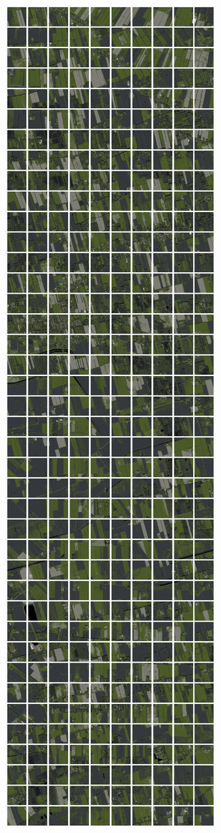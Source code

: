 <html>
<div>
<img src="https://github.com/HakkaTjakka/NL_TILE_MAP/blob/main/18/638/-1062/r.6380.-10620.png" height="44" width="44">
<img src="https://github.com/HakkaTjakka/NL_TILE_MAP/blob/main/18/638/-1062/r.6381.-10620.png" height="44" width="44">
<img src="https://github.com/HakkaTjakka/NL_TILE_MAP/blob/main/18/638/-1062/r.6382.-10620.png" height="44" width="44">
<img src="https://github.com/HakkaTjakka/NL_TILE_MAP/blob/main/18/638/-1062/r.6383.-10620.png" height="44" width="44">
<img src="https://github.com/HakkaTjakka/NL_TILE_MAP/blob/main/18/638/-1062/r.6384.-10620.png" height="44" width="44">
<img src="https://github.com/HakkaTjakka/NL_TILE_MAP/blob/main/18/638/-1062/r.6385.-10620.png" height="44" width="44">
<img src="https://github.com/HakkaTjakka/NL_TILE_MAP/blob/main/18/638/-1062/r.6386.-10620.png" height="44" width="44">
<img src="https://github.com/HakkaTjakka/NL_TILE_MAP/blob/main/18/638/-1062/r.6387.-10620.png" height="44" width="44">
<img src="https://github.com/HakkaTjakka/NL_TILE_MAP/blob/main/18/638/-1062/r.6388.-10620.png" height="44" width="44">
<img src="https://github.com/HakkaTjakka/NL_TILE_MAP/blob/main/18/638/-1062/r.6389.-10620.png" height="44" width="44">
<img src="https://github.com/HakkaTjakka/NL_TILE_MAP/blob/main/18/639/-1062/r.6390.-10620.png" height="44" width="44">
<img src="https://github.com/HakkaTjakka/NL_TILE_MAP/blob/main/18/639/-1062/r.6391.-10620.png" height="44" width="44">
<img src="https://github.com/HakkaTjakka/NL_TILE_MAP/blob/main/18/639/-1062/r.6392.-10620.png" height="44" width="44">
<img src="https://github.com/HakkaTjakka/NL_TILE_MAP/blob/main/18/639/-1062/r.6393.-10620.png" height="44" width="44">
<img src="https://github.com/HakkaTjakka/NL_TILE_MAP/blob/main/18/639/-1062/r.6394.-10620.png" height="44" width="44">
<img src="https://github.com/HakkaTjakka/NL_TILE_MAP/blob/main/18/639/-1062/r.6395.-10620.png" height="44" width="44">
<img src="https://github.com/HakkaTjakka/NL_TILE_MAP/blob/main/18/639/-1062/r.6396.-10620.png" height="44" width="44">
<img src="https://github.com/HakkaTjakka/NL_TILE_MAP/blob/main/18/639/-1062/r.6397.-10620.png" height="44" width="44">
<img src="https://github.com/HakkaTjakka/NL_TILE_MAP/blob/main/18/639/-1062/r.6398.-10620.png" height="44" width="44">
<img src="https://github.com/HakkaTjakka/NL_TILE_MAP/blob/main/18/639/-1062/r.6399.-10620.png" height="44" width="44">
<br>
<img src="https://github.com/HakkaTjakka/NL_TILE_MAP/blob/main/18/638/-1062/r.6380.-10619.png" height="44" width="44">
<img src="https://github.com/HakkaTjakka/NL_TILE_MAP/blob/main/18/638/-1062/r.6381.-10619.png" height="44" width="44">
<img src="https://github.com/HakkaTjakka/NL_TILE_MAP/blob/main/18/638/-1062/r.6382.-10619.png" height="44" width="44">
<img src="https://github.com/HakkaTjakka/NL_TILE_MAP/blob/main/18/638/-1062/r.6383.-10619.png" height="44" width="44">
<img src="https://github.com/HakkaTjakka/NL_TILE_MAP/blob/main/18/638/-1062/r.6384.-10619.png" height="44" width="44">
<img src="https://github.com/HakkaTjakka/NL_TILE_MAP/blob/main/18/638/-1062/r.6385.-10619.png" height="44" width="44">
<img src="https://github.com/HakkaTjakka/NL_TILE_MAP/blob/main/18/638/-1062/r.6386.-10619.png" height="44" width="44">
<img src="https://github.com/HakkaTjakka/NL_TILE_MAP/blob/main/18/638/-1062/r.6387.-10619.png" height="44" width="44">
<img src="https://github.com/HakkaTjakka/NL_TILE_MAP/blob/main/18/638/-1062/r.6388.-10619.png" height="44" width="44">
<img src="https://github.com/HakkaTjakka/NL_TILE_MAP/blob/main/18/638/-1062/r.6389.-10619.png" height="44" width="44">
<img src="https://github.com/HakkaTjakka/NL_TILE_MAP/blob/main/18/639/-1062/r.6390.-10619.png" height="44" width="44">
<img src="https://github.com/HakkaTjakka/NL_TILE_MAP/blob/main/18/639/-1062/r.6391.-10619.png" height="44" width="44">
<img src="https://github.com/HakkaTjakka/NL_TILE_MAP/blob/main/18/639/-1062/r.6392.-10619.png" height="44" width="44">
<img src="https://github.com/HakkaTjakka/NL_TILE_MAP/blob/main/18/639/-1062/r.6393.-10619.png" height="44" width="44">
<img src="https://github.com/HakkaTjakka/NL_TILE_MAP/blob/main/18/639/-1062/r.6394.-10619.png" height="44" width="44">
<img src="https://github.com/HakkaTjakka/NL_TILE_MAP/blob/main/18/639/-1062/r.6395.-10619.png" height="44" width="44">
<img src="https://github.com/HakkaTjakka/NL_TILE_MAP/blob/main/18/639/-1062/r.6396.-10619.png" height="44" width="44">
<img src="https://github.com/HakkaTjakka/NL_TILE_MAP/blob/main/18/639/-1062/r.6397.-10619.png" height="44" width="44">
<img src="https://github.com/HakkaTjakka/NL_TILE_MAP/blob/main/18/639/-1062/r.6398.-10619.png" height="44" width="44">
<img src="https://github.com/HakkaTjakka/NL_TILE_MAP/blob/main/18/639/-1062/r.6399.-10619.png" height="44" width="44">
<br>
<img src="https://github.com/HakkaTjakka/NL_TILE_MAP/blob/main/18/638/-1062/r.6380.-10618.png" height="44" width="44">
<img src="https://github.com/HakkaTjakka/NL_TILE_MAP/blob/main/18/638/-1062/r.6381.-10618.png" height="44" width="44">
<img src="https://github.com/HakkaTjakka/NL_TILE_MAP/blob/main/18/638/-1062/r.6382.-10618.png" height="44" width="44">
<img src="https://github.com/HakkaTjakka/NL_TILE_MAP/blob/main/18/638/-1062/r.6383.-10618.png" height="44" width="44">
<img src="https://github.com/HakkaTjakka/NL_TILE_MAP/blob/main/18/638/-1062/r.6384.-10618.png" height="44" width="44">
<img src="https://github.com/HakkaTjakka/NL_TILE_MAP/blob/main/18/638/-1062/r.6385.-10618.png" height="44" width="44">
<img src="https://github.com/HakkaTjakka/NL_TILE_MAP/blob/main/18/638/-1062/r.6386.-10618.png" height="44" width="44">
<img src="https://github.com/HakkaTjakka/NL_TILE_MAP/blob/main/18/638/-1062/r.6387.-10618.png" height="44" width="44">
<img src="https://github.com/HakkaTjakka/NL_TILE_MAP/blob/main/18/638/-1062/r.6388.-10618.png" height="44" width="44">
<img src="https://github.com/HakkaTjakka/NL_TILE_MAP/blob/main/18/638/-1062/r.6389.-10618.png" height="44" width="44">
<img src="https://github.com/HakkaTjakka/NL_TILE_MAP/blob/main/18/639/-1062/r.6390.-10618.png" height="44" width="44">
<img src="https://github.com/HakkaTjakka/NL_TILE_MAP/blob/main/18/639/-1062/r.6391.-10618.png" height="44" width="44">
<img src="https://github.com/HakkaTjakka/NL_TILE_MAP/blob/main/18/639/-1062/r.6392.-10618.png" height="44" width="44">
<img src="https://github.com/HakkaTjakka/NL_TILE_MAP/blob/main/18/639/-1062/r.6393.-10618.png" height="44" width="44">
<img src="https://github.com/HakkaTjakka/NL_TILE_MAP/blob/main/18/639/-1062/r.6394.-10618.png" height="44" width="44">
<img src="https://github.com/HakkaTjakka/NL_TILE_MAP/blob/main/18/639/-1062/r.6395.-10618.png" height="44" width="44">
<img src="https://github.com/HakkaTjakka/NL_TILE_MAP/blob/main/18/639/-1062/r.6396.-10618.png" height="44" width="44">
<img src="https://github.com/HakkaTjakka/NL_TILE_MAP/blob/main/18/639/-1062/r.6397.-10618.png" height="44" width="44">
<img src="https://github.com/HakkaTjakka/NL_TILE_MAP/blob/main/18/639/-1062/r.6398.-10618.png" height="44" width="44">
<img src="https://github.com/HakkaTjakka/NL_TILE_MAP/blob/main/18/639/-1062/r.6399.-10618.png" height="44" width="44">
<br>
<img src="https://github.com/HakkaTjakka/NL_TILE_MAP/blob/main/18/638/-1062/r.6380.-10617.png" height="44" width="44">
<img src="https://github.com/HakkaTjakka/NL_TILE_MAP/blob/main/18/638/-1062/r.6381.-10617.png" height="44" width="44">
<img src="https://github.com/HakkaTjakka/NL_TILE_MAP/blob/main/18/638/-1062/r.6382.-10617.png" height="44" width="44">
<img src="https://github.com/HakkaTjakka/NL_TILE_MAP/blob/main/18/638/-1062/r.6383.-10617.png" height="44" width="44">
<img src="https://github.com/HakkaTjakka/NL_TILE_MAP/blob/main/18/638/-1062/r.6384.-10617.png" height="44" width="44">
<img src="https://github.com/HakkaTjakka/NL_TILE_MAP/blob/main/18/638/-1062/r.6385.-10617.png" height="44" width="44">
<img src="https://github.com/HakkaTjakka/NL_TILE_MAP/blob/main/18/638/-1062/r.6386.-10617.png" height="44" width="44">
<img src="https://github.com/HakkaTjakka/NL_TILE_MAP/blob/main/18/638/-1062/r.6387.-10617.png" height="44" width="44">
<img src="https://github.com/HakkaTjakka/NL_TILE_MAP/blob/main/18/638/-1062/r.6388.-10617.png" height="44" width="44">
<img src="https://github.com/HakkaTjakka/NL_TILE_MAP/blob/main/18/638/-1062/r.6389.-10617.png" height="44" width="44">
<img src="https://github.com/HakkaTjakka/NL_TILE_MAP/blob/main/18/639/-1062/r.6390.-10617.png" height="44" width="44">
<img src="https://github.com/HakkaTjakka/NL_TILE_MAP/blob/main/18/639/-1062/r.6391.-10617.png" height="44" width="44">
<img src="https://github.com/HakkaTjakka/NL_TILE_MAP/blob/main/18/639/-1062/r.6392.-10617.png" height="44" width="44">
<img src="https://github.com/HakkaTjakka/NL_TILE_MAP/blob/main/18/639/-1062/r.6393.-10617.png" height="44" width="44">
<img src="https://github.com/HakkaTjakka/NL_TILE_MAP/blob/main/18/639/-1062/r.6394.-10617.png" height="44" width="44">
<img src="https://github.com/HakkaTjakka/NL_TILE_MAP/blob/main/18/639/-1062/r.6395.-10617.png" height="44" width="44">
<img src="https://github.com/HakkaTjakka/NL_TILE_MAP/blob/main/18/639/-1062/r.6396.-10617.png" height="44" width="44">
<img src="https://github.com/HakkaTjakka/NL_TILE_MAP/blob/main/18/639/-1062/r.6397.-10617.png" height="44" width="44">
<img src="https://github.com/HakkaTjakka/NL_TILE_MAP/blob/main/18/639/-1062/r.6398.-10617.png" height="44" width="44">
<img src="https://github.com/HakkaTjakka/NL_TILE_MAP/blob/main/18/639/-1062/r.6399.-10617.png" height="44" width="44">
<br>
<img src="https://github.com/HakkaTjakka/NL_TILE_MAP/blob/main/18/638/-1062/r.6380.-10616.png" height="44" width="44">
<img src="https://github.com/HakkaTjakka/NL_TILE_MAP/blob/main/18/638/-1062/r.6381.-10616.png" height="44" width="44">
<img src="https://github.com/HakkaTjakka/NL_TILE_MAP/blob/main/18/638/-1062/r.6382.-10616.png" height="44" width="44">
<img src="https://github.com/HakkaTjakka/NL_TILE_MAP/blob/main/18/638/-1062/r.6383.-10616.png" height="44" width="44">
<img src="https://github.com/HakkaTjakka/NL_TILE_MAP/blob/main/18/638/-1062/r.6384.-10616.png" height="44" width="44">
<img src="https://github.com/HakkaTjakka/NL_TILE_MAP/blob/main/18/638/-1062/r.6385.-10616.png" height="44" width="44">
<img src="https://github.com/HakkaTjakka/NL_TILE_MAP/blob/main/18/638/-1062/r.6386.-10616.png" height="44" width="44">
<img src="https://github.com/HakkaTjakka/NL_TILE_MAP/blob/main/18/638/-1062/r.6387.-10616.png" height="44" width="44">
<img src="https://github.com/HakkaTjakka/NL_TILE_MAP/blob/main/18/638/-1062/r.6388.-10616.png" height="44" width="44">
<img src="https://github.com/HakkaTjakka/NL_TILE_MAP/blob/main/18/638/-1062/r.6389.-10616.png" height="44" width="44">
<img src="https://github.com/HakkaTjakka/NL_TILE_MAP/blob/main/18/639/-1062/r.6390.-10616.png" height="44" width="44">
<img src="https://github.com/HakkaTjakka/NL_TILE_MAP/blob/main/18/639/-1062/r.6391.-10616.png" height="44" width="44">
<img src="https://github.com/HakkaTjakka/NL_TILE_MAP/blob/main/18/639/-1062/r.6392.-10616.png" height="44" width="44">
<img src="https://github.com/HakkaTjakka/NL_TILE_MAP/blob/main/18/639/-1062/r.6393.-10616.png" height="44" width="44">
<img src="https://github.com/HakkaTjakka/NL_TILE_MAP/blob/main/18/639/-1062/r.6394.-10616.png" height="44" width="44">
<img src="https://github.com/HakkaTjakka/NL_TILE_MAP/blob/main/18/639/-1062/r.6395.-10616.png" height="44" width="44">
<img src="https://github.com/HakkaTjakka/NL_TILE_MAP/blob/main/18/639/-1062/r.6396.-10616.png" height="44" width="44">
<img src="https://github.com/HakkaTjakka/NL_TILE_MAP/blob/main/18/639/-1062/r.6397.-10616.png" height="44" width="44">
<img src="https://github.com/HakkaTjakka/NL_TILE_MAP/blob/main/18/639/-1062/r.6398.-10616.png" height="44" width="44">
<img src="https://github.com/HakkaTjakka/NL_TILE_MAP/blob/main/18/639/-1062/r.6399.-10616.png" height="44" width="44">
<br>
<img src="https://github.com/HakkaTjakka/NL_TILE_MAP/blob/main/18/638/-1062/r.6380.-10615.png" height="44" width="44">
<img src="https://github.com/HakkaTjakka/NL_TILE_MAP/blob/main/18/638/-1062/r.6381.-10615.png" height="44" width="44">
<img src="https://github.com/HakkaTjakka/NL_TILE_MAP/blob/main/18/638/-1062/r.6382.-10615.png" height="44" width="44">
<img src="https://github.com/HakkaTjakka/NL_TILE_MAP/blob/main/18/638/-1062/r.6383.-10615.png" height="44" width="44">
<img src="https://github.com/HakkaTjakka/NL_TILE_MAP/blob/main/18/638/-1062/r.6384.-10615.png" height="44" width="44">
<img src="https://github.com/HakkaTjakka/NL_TILE_MAP/blob/main/18/638/-1062/r.6385.-10615.png" height="44" width="44">
<img src="https://github.com/HakkaTjakka/NL_TILE_MAP/blob/main/18/638/-1062/r.6386.-10615.png" height="44" width="44">
<img src="https://github.com/HakkaTjakka/NL_TILE_MAP/blob/main/18/638/-1062/r.6387.-10615.png" height="44" width="44">
<img src="https://github.com/HakkaTjakka/NL_TILE_MAP/blob/main/18/638/-1062/r.6388.-10615.png" height="44" width="44">
<img src="https://github.com/HakkaTjakka/NL_TILE_MAP/blob/main/18/638/-1062/r.6389.-10615.png" height="44" width="44">
<img src="https://github.com/HakkaTjakka/NL_TILE_MAP/blob/main/18/639/-1062/r.6390.-10615.png" height="44" width="44">
<img src="https://github.com/HakkaTjakka/NL_TILE_MAP/blob/main/18/639/-1062/r.6391.-10615.png" height="44" width="44">
<img src="https://github.com/HakkaTjakka/NL_TILE_MAP/blob/main/18/639/-1062/r.6392.-10615.png" height="44" width="44">
<img src="https://github.com/HakkaTjakka/NL_TILE_MAP/blob/main/18/639/-1062/r.6393.-10615.png" height="44" width="44">
<img src="https://github.com/HakkaTjakka/NL_TILE_MAP/blob/main/18/639/-1062/r.6394.-10615.png" height="44" width="44">
<img src="https://github.com/HakkaTjakka/NL_TILE_MAP/blob/main/18/639/-1062/r.6395.-10615.png" height="44" width="44">
<img src="https://github.com/HakkaTjakka/NL_TILE_MAP/blob/main/18/639/-1062/r.6396.-10615.png" height="44" width="44">
<img src="https://github.com/HakkaTjakka/NL_TILE_MAP/blob/main/18/639/-1062/r.6397.-10615.png" height="44" width="44">
<img src="https://github.com/HakkaTjakka/NL_TILE_MAP/blob/main/18/639/-1062/r.6398.-10615.png" height="44" width="44">
<img src="https://github.com/HakkaTjakka/NL_TILE_MAP/blob/main/18/639/-1062/r.6399.-10615.png" height="44" width="44">
<br>
<img src="https://github.com/HakkaTjakka/NL_TILE_MAP/blob/main/18/638/-1062/r.6380.-10614.png" height="44" width="44">
<img src="https://github.com/HakkaTjakka/NL_TILE_MAP/blob/main/18/638/-1062/r.6381.-10614.png" height="44" width="44">
<img src="https://github.com/HakkaTjakka/NL_TILE_MAP/blob/main/18/638/-1062/r.6382.-10614.png" height="44" width="44">
<img src="https://github.com/HakkaTjakka/NL_TILE_MAP/blob/main/18/638/-1062/r.6383.-10614.png" height="44" width="44">
<img src="https://github.com/HakkaTjakka/NL_TILE_MAP/blob/main/18/638/-1062/r.6384.-10614.png" height="44" width="44">
<img src="https://github.com/HakkaTjakka/NL_TILE_MAP/blob/main/18/638/-1062/r.6385.-10614.png" height="44" width="44">
<img src="https://github.com/HakkaTjakka/NL_TILE_MAP/blob/main/18/638/-1062/r.6386.-10614.png" height="44" width="44">
<img src="https://github.com/HakkaTjakka/NL_TILE_MAP/blob/main/18/638/-1062/r.6387.-10614.png" height="44" width="44">
<img src="https://github.com/HakkaTjakka/NL_TILE_MAP/blob/main/18/638/-1062/r.6388.-10614.png" height="44" width="44">
<img src="https://github.com/HakkaTjakka/NL_TILE_MAP/blob/main/18/638/-1062/r.6389.-10614.png" height="44" width="44">
<img src="https://github.com/HakkaTjakka/NL_TILE_MAP/blob/main/18/639/-1062/r.6390.-10614.png" height="44" width="44">
<img src="https://github.com/HakkaTjakka/NL_TILE_MAP/blob/main/18/639/-1062/r.6391.-10614.png" height="44" width="44">
<img src="https://github.com/HakkaTjakka/NL_TILE_MAP/blob/main/18/639/-1062/r.6392.-10614.png" height="44" width="44">
<img src="https://github.com/HakkaTjakka/NL_TILE_MAP/blob/main/18/639/-1062/r.6393.-10614.png" height="44" width="44">
<img src="https://github.com/HakkaTjakka/NL_TILE_MAP/blob/main/18/639/-1062/r.6394.-10614.png" height="44" width="44">
<img src="https://github.com/HakkaTjakka/NL_TILE_MAP/blob/main/18/639/-1062/r.6395.-10614.png" height="44" width="44">
<img src="https://github.com/HakkaTjakka/NL_TILE_MAP/blob/main/18/639/-1062/r.6396.-10614.png" height="44" width="44">
<img src="https://github.com/HakkaTjakka/NL_TILE_MAP/blob/main/18/639/-1062/r.6397.-10614.png" height="44" width="44">
<img src="https://github.com/HakkaTjakka/NL_TILE_MAP/blob/main/18/639/-1062/r.6398.-10614.png" height="44" width="44">
<img src="https://github.com/HakkaTjakka/NL_TILE_MAP/blob/main/18/639/-1062/r.6399.-10614.png" height="44" width="44">
<br>
<img src="https://github.com/HakkaTjakka/NL_TILE_MAP/blob/main/18/638/-1062/r.6380.-10613.png" height="44" width="44">
<img src="https://github.com/HakkaTjakka/NL_TILE_MAP/blob/main/18/638/-1062/r.6381.-10613.png" height="44" width="44">
<img src="https://github.com/HakkaTjakka/NL_TILE_MAP/blob/main/18/638/-1062/r.6382.-10613.png" height="44" width="44">
<img src="https://github.com/HakkaTjakka/NL_TILE_MAP/blob/main/18/638/-1062/r.6383.-10613.png" height="44" width="44">
<img src="https://github.com/HakkaTjakka/NL_TILE_MAP/blob/main/18/638/-1062/r.6384.-10613.png" height="44" width="44">
<img src="https://github.com/HakkaTjakka/NL_TILE_MAP/blob/main/18/638/-1062/r.6385.-10613.png" height="44" width="44">
<img src="https://github.com/HakkaTjakka/NL_TILE_MAP/blob/main/18/638/-1062/r.6386.-10613.png" height="44" width="44">
<img src="https://github.com/HakkaTjakka/NL_TILE_MAP/blob/main/18/638/-1062/r.6387.-10613.png" height="44" width="44">
<img src="https://github.com/HakkaTjakka/NL_TILE_MAP/blob/main/18/638/-1062/r.6388.-10613.png" height="44" width="44">
<img src="https://github.com/HakkaTjakka/NL_TILE_MAP/blob/main/18/638/-1062/r.6389.-10613.png" height="44" width="44">
<img src="https://github.com/HakkaTjakka/NL_TILE_MAP/blob/main/18/639/-1062/r.6390.-10613.png" height="44" width="44">
<img src="https://github.com/HakkaTjakka/NL_TILE_MAP/blob/main/18/639/-1062/r.6391.-10613.png" height="44" width="44">
<img src="https://github.com/HakkaTjakka/NL_TILE_MAP/blob/main/18/639/-1062/r.6392.-10613.png" height="44" width="44">
<img src="https://github.com/HakkaTjakka/NL_TILE_MAP/blob/main/18/639/-1062/r.6393.-10613.png" height="44" width="44">
<img src="https://github.com/HakkaTjakka/NL_TILE_MAP/blob/main/18/639/-1062/r.6394.-10613.png" height="44" width="44">
<img src="https://github.com/HakkaTjakka/NL_TILE_MAP/blob/main/18/639/-1062/r.6395.-10613.png" height="44" width="44">
<img src="https://github.com/HakkaTjakka/NL_TILE_MAP/blob/main/18/639/-1062/r.6396.-10613.png" height="44" width="44">
<img src="https://github.com/HakkaTjakka/NL_TILE_MAP/blob/main/18/639/-1062/r.6397.-10613.png" height="44" width="44">
<img src="https://github.com/HakkaTjakka/NL_TILE_MAP/blob/main/18/639/-1062/r.6398.-10613.png" height="44" width="44">
<img src="https://github.com/HakkaTjakka/NL_TILE_MAP/blob/main/18/639/-1062/r.6399.-10613.png" height="44" width="44">
<br>
<img src="https://github.com/HakkaTjakka/NL_TILE_MAP/blob/main/18/638/-1062/r.6380.-10612.png" height="44" width="44">
<img src="https://github.com/HakkaTjakka/NL_TILE_MAP/blob/main/18/638/-1062/r.6381.-10612.png" height="44" width="44">
<img src="https://github.com/HakkaTjakka/NL_TILE_MAP/blob/main/18/638/-1062/r.6382.-10612.png" height="44" width="44">
<img src="https://github.com/HakkaTjakka/NL_TILE_MAP/blob/main/18/638/-1062/r.6383.-10612.png" height="44" width="44">
<img src="https://github.com/HakkaTjakka/NL_TILE_MAP/blob/main/18/638/-1062/r.6384.-10612.png" height="44" width="44">
<img src="https://github.com/HakkaTjakka/NL_TILE_MAP/blob/main/18/638/-1062/r.6385.-10612.png" height="44" width="44">
<img src="https://github.com/HakkaTjakka/NL_TILE_MAP/blob/main/18/638/-1062/r.6386.-10612.png" height="44" width="44">
<img src="https://github.com/HakkaTjakka/NL_TILE_MAP/blob/main/18/638/-1062/r.6387.-10612.png" height="44" width="44">
<img src="https://github.com/HakkaTjakka/NL_TILE_MAP/blob/main/18/638/-1062/r.6388.-10612.png" height="44" width="44">
<img src="https://github.com/HakkaTjakka/NL_TILE_MAP/blob/main/18/638/-1062/r.6389.-10612.png" height="44" width="44">
<img src="https://github.com/HakkaTjakka/NL_TILE_MAP/blob/main/18/639/-1062/r.6390.-10612.png" height="44" width="44">
<img src="https://github.com/HakkaTjakka/NL_TILE_MAP/blob/main/18/639/-1062/r.6391.-10612.png" height="44" width="44">
<img src="https://github.com/HakkaTjakka/NL_TILE_MAP/blob/main/18/639/-1062/r.6392.-10612.png" height="44" width="44">
<img src="https://github.com/HakkaTjakka/NL_TILE_MAP/blob/main/18/639/-1062/r.6393.-10612.png" height="44" width="44">
<img src="https://github.com/HakkaTjakka/NL_TILE_MAP/blob/main/18/639/-1062/r.6394.-10612.png" height="44" width="44">
<img src="https://github.com/HakkaTjakka/NL_TILE_MAP/blob/main/18/639/-1062/r.6395.-10612.png" height="44" width="44">
<img src="https://github.com/HakkaTjakka/NL_TILE_MAP/blob/main/18/639/-1062/r.6396.-10612.png" height="44" width="44">
<img src="https://github.com/HakkaTjakka/NL_TILE_MAP/blob/main/18/639/-1062/r.6397.-10612.png" height="44" width="44">
<img src="https://github.com/HakkaTjakka/NL_TILE_MAP/blob/main/18/639/-1062/r.6398.-10612.png" height="44" width="44">
<img src="https://github.com/HakkaTjakka/NL_TILE_MAP/blob/main/18/639/-1062/r.6399.-10612.png" height="44" width="44">
<br>
<img src="https://github.com/HakkaTjakka/NL_TILE_MAP/blob/main/18/638/-1062/r.6380.-10611.png" height="44" width="44">
<img src="https://github.com/HakkaTjakka/NL_TILE_MAP/blob/main/18/638/-1062/r.6381.-10611.png" height="44" width="44">
<img src="https://github.com/HakkaTjakka/NL_TILE_MAP/blob/main/18/638/-1062/r.6382.-10611.png" height="44" width="44">
<img src="https://github.com/HakkaTjakka/NL_TILE_MAP/blob/main/18/638/-1062/r.6383.-10611.png" height="44" width="44">
<img src="https://github.com/HakkaTjakka/NL_TILE_MAP/blob/main/18/638/-1062/r.6384.-10611.png" height="44" width="44">
<img src="https://github.com/HakkaTjakka/NL_TILE_MAP/blob/main/18/638/-1062/r.6385.-10611.png" height="44" width="44">
<img src="https://github.com/HakkaTjakka/NL_TILE_MAP/blob/main/18/638/-1062/r.6386.-10611.png" height="44" width="44">
<img src="https://github.com/HakkaTjakka/NL_TILE_MAP/blob/main/18/638/-1062/r.6387.-10611.png" height="44" width="44">
<img src="https://github.com/HakkaTjakka/NL_TILE_MAP/blob/main/18/638/-1062/r.6388.-10611.png" height="44" width="44">
<img src="https://github.com/HakkaTjakka/NL_TILE_MAP/blob/main/18/638/-1062/r.6389.-10611.png" height="44" width="44">
<img src="https://github.com/HakkaTjakka/NL_TILE_MAP/blob/main/18/639/-1062/r.6390.-10611.png" height="44" width="44">
<img src="https://github.com/HakkaTjakka/NL_TILE_MAP/blob/main/18/639/-1062/r.6391.-10611.png" height="44" width="44">
<img src="https://github.com/HakkaTjakka/NL_TILE_MAP/blob/main/18/639/-1062/r.6392.-10611.png" height="44" width="44">
<img src="https://github.com/HakkaTjakka/NL_TILE_MAP/blob/main/18/639/-1062/r.6393.-10611.png" height="44" width="44">
<img src="https://github.com/HakkaTjakka/NL_TILE_MAP/blob/main/18/639/-1062/r.6394.-10611.png" height="44" width="44">
<img src="https://github.com/HakkaTjakka/NL_TILE_MAP/blob/main/18/639/-1062/r.6395.-10611.png" height="44" width="44">
<img src="https://github.com/HakkaTjakka/NL_TILE_MAP/blob/main/18/639/-1062/r.6396.-10611.png" height="44" width="44">
<img src="https://github.com/HakkaTjakka/NL_TILE_MAP/blob/main/18/639/-1062/r.6397.-10611.png" height="44" width="44">
<img src="https://github.com/HakkaTjakka/NL_TILE_MAP/blob/main/18/639/-1062/r.6398.-10611.png" height="44" width="44">
<img src="https://github.com/HakkaTjakka/NL_TILE_MAP/blob/main/18/639/-1062/r.6399.-10611.png" height="44" width="44">
<br>
<img src="https://github.com/HakkaTjakka/NL_TILE_MAP/blob/main/18/638/-1061/r.6380.-10610.png" height="44" width="44">
<img src="https://github.com/HakkaTjakka/NL_TILE_MAP/blob/main/18/638/-1061/r.6381.-10610.png" height="44" width="44">
<img src="https://github.com/HakkaTjakka/NL_TILE_MAP/blob/main/18/638/-1061/r.6382.-10610.png" height="44" width="44">
<img src="https://github.com/HakkaTjakka/NL_TILE_MAP/blob/main/18/638/-1061/r.6383.-10610.png" height="44" width="44">
<img src="https://github.com/HakkaTjakka/NL_TILE_MAP/blob/main/18/638/-1061/r.6384.-10610.png" height="44" width="44">
<img src="https://github.com/HakkaTjakka/NL_TILE_MAP/blob/main/18/638/-1061/r.6385.-10610.png" height="44" width="44">
<img src="https://github.com/HakkaTjakka/NL_TILE_MAP/blob/main/18/638/-1061/r.6386.-10610.png" height="44" width="44">
<img src="https://github.com/HakkaTjakka/NL_TILE_MAP/blob/main/18/638/-1061/r.6387.-10610.png" height="44" width="44">
<img src="https://github.com/HakkaTjakka/NL_TILE_MAP/blob/main/18/638/-1061/r.6388.-10610.png" height="44" width="44">
<img src="https://github.com/HakkaTjakka/NL_TILE_MAP/blob/main/18/638/-1061/r.6389.-10610.png" height="44" width="44">
<img src="https://github.com/HakkaTjakka/NL_TILE_MAP/blob/main/18/639/-1061/r.6390.-10610.png" height="44" width="44">
<img src="https://github.com/HakkaTjakka/NL_TILE_MAP/blob/main/18/639/-1061/r.6391.-10610.png" height="44" width="44">
<img src="https://github.com/HakkaTjakka/NL_TILE_MAP/blob/main/18/639/-1061/r.6392.-10610.png" height="44" width="44">
<img src="https://github.com/HakkaTjakka/NL_TILE_MAP/blob/main/18/639/-1061/r.6393.-10610.png" height="44" width="44">
<img src="https://github.com/HakkaTjakka/NL_TILE_MAP/blob/main/18/639/-1061/r.6394.-10610.png" height="44" width="44">
<img src="https://github.com/HakkaTjakka/NL_TILE_MAP/blob/main/18/639/-1061/r.6395.-10610.png" height="44" width="44">
<img src="https://github.com/HakkaTjakka/NL_TILE_MAP/blob/main/18/639/-1061/r.6396.-10610.png" height="44" width="44">
<img src="https://github.com/HakkaTjakka/NL_TILE_MAP/blob/main/18/639/-1061/r.6397.-10610.png" height="44" width="44">
<img src="https://github.com/HakkaTjakka/NL_TILE_MAP/blob/main/18/639/-1061/r.6398.-10610.png" height="44" width="44">
<img src="https://github.com/HakkaTjakka/NL_TILE_MAP/blob/main/18/639/-1061/r.6399.-10610.png" height="44" width="44">
<br>
<img src="https://github.com/HakkaTjakka/NL_TILE_MAP/blob/main/18/638/-1061/r.6380.-10609.png" height="44" width="44">
<img src="https://github.com/HakkaTjakka/NL_TILE_MAP/blob/main/18/638/-1061/r.6381.-10609.png" height="44" width="44">
<img src="https://github.com/HakkaTjakka/NL_TILE_MAP/blob/main/18/638/-1061/r.6382.-10609.png" height="44" width="44">
<img src="https://github.com/HakkaTjakka/NL_TILE_MAP/blob/main/18/638/-1061/r.6383.-10609.png" height="44" width="44">
<img src="https://github.com/HakkaTjakka/NL_TILE_MAP/blob/main/18/638/-1061/r.6384.-10609.png" height="44" width="44">
<img src="https://github.com/HakkaTjakka/NL_TILE_MAP/blob/main/18/638/-1061/r.6385.-10609.png" height="44" width="44">
<img src="https://github.com/HakkaTjakka/NL_TILE_MAP/blob/main/18/638/-1061/r.6386.-10609.png" height="44" width="44">
<img src="https://github.com/HakkaTjakka/NL_TILE_MAP/blob/main/18/638/-1061/r.6387.-10609.png" height="44" width="44">
<img src="https://github.com/HakkaTjakka/NL_TILE_MAP/blob/main/18/638/-1061/r.6388.-10609.png" height="44" width="44">
<img src="https://github.com/HakkaTjakka/NL_TILE_MAP/blob/main/18/638/-1061/r.6389.-10609.png" height="44" width="44">
<img src="https://github.com/HakkaTjakka/NL_TILE_MAP/blob/main/18/639/-1061/r.6390.-10609.png" height="44" width="44">
<img src="https://github.com/HakkaTjakka/NL_TILE_MAP/blob/main/18/639/-1061/r.6391.-10609.png" height="44" width="44">
<img src="https://github.com/HakkaTjakka/NL_TILE_MAP/blob/main/18/639/-1061/r.6392.-10609.png" height="44" width="44">
<img src="https://github.com/HakkaTjakka/NL_TILE_MAP/blob/main/18/639/-1061/r.6393.-10609.png" height="44" width="44">
<img src="https://github.com/HakkaTjakka/NL_TILE_MAP/blob/main/18/639/-1061/r.6394.-10609.png" height="44" width="44">
<img src="https://github.com/HakkaTjakka/NL_TILE_MAP/blob/main/18/639/-1061/r.6395.-10609.png" height="44" width="44">
<img src="https://github.com/HakkaTjakka/NL_TILE_MAP/blob/main/18/639/-1061/r.6396.-10609.png" height="44" width="44">
<img src="https://github.com/HakkaTjakka/NL_TILE_MAP/blob/main/18/639/-1061/r.6397.-10609.png" height="44" width="44">
<img src="https://github.com/HakkaTjakka/NL_TILE_MAP/blob/main/18/639/-1061/r.6398.-10609.png" height="44" width="44">
<img src="https://github.com/HakkaTjakka/NL_TILE_MAP/blob/main/18/639/-1061/r.6399.-10609.png" height="44" width="44">
<br>
<img src="https://github.com/HakkaTjakka/NL_TILE_MAP/blob/main/18/638/-1061/r.6380.-10608.png" height="44" width="44">
<img src="https://github.com/HakkaTjakka/NL_TILE_MAP/blob/main/18/638/-1061/r.6381.-10608.png" height="44" width="44">
<img src="https://github.com/HakkaTjakka/NL_TILE_MAP/blob/main/18/638/-1061/r.6382.-10608.png" height="44" width="44">
<img src="https://github.com/HakkaTjakka/NL_TILE_MAP/blob/main/18/638/-1061/r.6383.-10608.png" height="44" width="44">
<img src="https://github.com/HakkaTjakka/NL_TILE_MAP/blob/main/18/638/-1061/r.6384.-10608.png" height="44" width="44">
<img src="https://github.com/HakkaTjakka/NL_TILE_MAP/blob/main/18/638/-1061/r.6385.-10608.png" height="44" width="44">
<img src="https://github.com/HakkaTjakka/NL_TILE_MAP/blob/main/18/638/-1061/r.6386.-10608.png" height="44" width="44">
<img src="https://github.com/HakkaTjakka/NL_TILE_MAP/blob/main/18/638/-1061/r.6387.-10608.png" height="44" width="44">
<img src="https://github.com/HakkaTjakka/NL_TILE_MAP/blob/main/18/638/-1061/r.6388.-10608.png" height="44" width="44">
<img src="https://github.com/HakkaTjakka/NL_TILE_MAP/blob/main/18/638/-1061/r.6389.-10608.png" height="44" width="44">
<img src="https://github.com/HakkaTjakka/NL_TILE_MAP/blob/main/18/639/-1061/r.6390.-10608.png" height="44" width="44">
<img src="https://github.com/HakkaTjakka/NL_TILE_MAP/blob/main/18/639/-1061/r.6391.-10608.png" height="44" width="44">
<img src="https://github.com/HakkaTjakka/NL_TILE_MAP/blob/main/18/639/-1061/r.6392.-10608.png" height="44" width="44">
<img src="https://github.com/HakkaTjakka/NL_TILE_MAP/blob/main/18/639/-1061/r.6393.-10608.png" height="44" width="44">
<img src="https://github.com/HakkaTjakka/NL_TILE_MAP/blob/main/18/639/-1061/r.6394.-10608.png" height="44" width="44">
<img src="https://github.com/HakkaTjakka/NL_TILE_MAP/blob/main/18/639/-1061/r.6395.-10608.png" height="44" width="44">
<img src="https://github.com/HakkaTjakka/NL_TILE_MAP/blob/main/18/639/-1061/r.6396.-10608.png" height="44" width="44">
<img src="https://github.com/HakkaTjakka/NL_TILE_MAP/blob/main/18/639/-1061/r.6397.-10608.png" height="44" width="44">
<img src="https://github.com/HakkaTjakka/NL_TILE_MAP/blob/main/18/639/-1061/r.6398.-10608.png" height="44" width="44">
<img src="https://github.com/HakkaTjakka/NL_TILE_MAP/blob/main/18/639/-1061/r.6399.-10608.png" height="44" width="44">
<br>
<img src="https://github.com/HakkaTjakka/NL_TILE_MAP/blob/main/18/638/-1061/r.6380.-10607.png" height="44" width="44">
<img src="https://github.com/HakkaTjakka/NL_TILE_MAP/blob/main/18/638/-1061/r.6381.-10607.png" height="44" width="44">
<img src="https://github.com/HakkaTjakka/NL_TILE_MAP/blob/main/18/638/-1061/r.6382.-10607.png" height="44" width="44">
<img src="https://github.com/HakkaTjakka/NL_TILE_MAP/blob/main/18/638/-1061/r.6383.-10607.png" height="44" width="44">
<img src="https://github.com/HakkaTjakka/NL_TILE_MAP/blob/main/18/638/-1061/r.6384.-10607.png" height="44" width="44">
<img src="https://github.com/HakkaTjakka/NL_TILE_MAP/blob/main/18/638/-1061/r.6385.-10607.png" height="44" width="44">
<img src="https://github.com/HakkaTjakka/NL_TILE_MAP/blob/main/18/638/-1061/r.6386.-10607.png" height="44" width="44">
<img src="https://github.com/HakkaTjakka/NL_TILE_MAP/blob/main/18/638/-1061/r.6387.-10607.png" height="44" width="44">
<img src="https://github.com/HakkaTjakka/NL_TILE_MAP/blob/main/18/638/-1061/r.6388.-10607.png" height="44" width="44">
<img src="https://github.com/HakkaTjakka/NL_TILE_MAP/blob/main/18/638/-1061/r.6389.-10607.png" height="44" width="44">
<img src="https://github.com/HakkaTjakka/NL_TILE_MAP/blob/main/18/639/-1061/r.6390.-10607.png" height="44" width="44">
<img src="https://github.com/HakkaTjakka/NL_TILE_MAP/blob/main/18/639/-1061/r.6391.-10607.png" height="44" width="44">
<img src="https://github.com/HakkaTjakka/NL_TILE_MAP/blob/main/18/639/-1061/r.6392.-10607.png" height="44" width="44">
<img src="https://github.com/HakkaTjakka/NL_TILE_MAP/blob/main/18/639/-1061/r.6393.-10607.png" height="44" width="44">
<img src="https://github.com/HakkaTjakka/NL_TILE_MAP/blob/main/18/639/-1061/r.6394.-10607.png" height="44" width="44">
<img src="https://github.com/HakkaTjakka/NL_TILE_MAP/blob/main/18/639/-1061/r.6395.-10607.png" height="44" width="44">
<img src="https://github.com/HakkaTjakka/NL_TILE_MAP/blob/main/18/639/-1061/r.6396.-10607.png" height="44" width="44">
<img src="https://github.com/HakkaTjakka/NL_TILE_MAP/blob/main/18/639/-1061/r.6397.-10607.png" height="44" width="44">
<img src="https://github.com/HakkaTjakka/NL_TILE_MAP/blob/main/18/639/-1061/r.6398.-10607.png" height="44" width="44">
<img src="https://github.com/HakkaTjakka/NL_TILE_MAP/blob/main/18/639/-1061/r.6399.-10607.png" height="44" width="44">
<br>
<img src="https://github.com/HakkaTjakka/NL_TILE_MAP/blob/main/18/638/-1061/r.6380.-10606.png" height="44" width="44">
<img src="https://github.com/HakkaTjakka/NL_TILE_MAP/blob/main/18/638/-1061/r.6381.-10606.png" height="44" width="44">
<img src="https://github.com/HakkaTjakka/NL_TILE_MAP/blob/main/18/638/-1061/r.6382.-10606.png" height="44" width="44">
<img src="https://github.com/HakkaTjakka/NL_TILE_MAP/blob/main/18/638/-1061/r.6383.-10606.png" height="44" width="44">
<img src="https://github.com/HakkaTjakka/NL_TILE_MAP/blob/main/18/638/-1061/r.6384.-10606.png" height="44" width="44">
<img src="https://github.com/HakkaTjakka/NL_TILE_MAP/blob/main/18/638/-1061/r.6385.-10606.png" height="44" width="44">
<img src="https://github.com/HakkaTjakka/NL_TILE_MAP/blob/main/18/638/-1061/r.6386.-10606.png" height="44" width="44">
<img src="https://github.com/HakkaTjakka/NL_TILE_MAP/blob/main/18/638/-1061/r.6387.-10606.png" height="44" width="44">
<img src="https://github.com/HakkaTjakka/NL_TILE_MAP/blob/main/18/638/-1061/r.6388.-10606.png" height="44" width="44">
<img src="https://github.com/HakkaTjakka/NL_TILE_MAP/blob/main/18/638/-1061/r.6389.-10606.png" height="44" width="44">
<img src="https://github.com/HakkaTjakka/NL_TILE_MAP/blob/main/18/639/-1061/r.6390.-10606.png" height="44" width="44">
<img src="https://github.com/HakkaTjakka/NL_TILE_MAP/blob/main/18/639/-1061/r.6391.-10606.png" height="44" width="44">
<img src="https://github.com/HakkaTjakka/NL_TILE_MAP/blob/main/18/639/-1061/r.6392.-10606.png" height="44" width="44">
<img src="https://github.com/HakkaTjakka/NL_TILE_MAP/blob/main/18/639/-1061/r.6393.-10606.png" height="44" width="44">
<img src="https://github.com/HakkaTjakka/NL_TILE_MAP/blob/main/18/639/-1061/r.6394.-10606.png" height="44" width="44">
<img src="https://github.com/HakkaTjakka/NL_TILE_MAP/blob/main/18/639/-1061/r.6395.-10606.png" height="44" width="44">
<img src="https://github.com/HakkaTjakka/NL_TILE_MAP/blob/main/18/639/-1061/r.6396.-10606.png" height="44" width="44">
<img src="https://github.com/HakkaTjakka/NL_TILE_MAP/blob/main/18/639/-1061/r.6397.-10606.png" height="44" width="44">
<img src="https://github.com/HakkaTjakka/NL_TILE_MAP/blob/main/18/639/-1061/r.6398.-10606.png" height="44" width="44">
<img src="https://github.com/HakkaTjakka/NL_TILE_MAP/blob/main/18/639/-1061/r.6399.-10606.png" height="44" width="44">
<br>
<img src="https://github.com/HakkaTjakka/NL_TILE_MAP/blob/main/18/638/-1061/r.6380.-10605.png" height="44" width="44">
<img src="https://github.com/HakkaTjakka/NL_TILE_MAP/blob/main/18/638/-1061/r.6381.-10605.png" height="44" width="44">
<img src="https://github.com/HakkaTjakka/NL_TILE_MAP/blob/main/18/638/-1061/r.6382.-10605.png" height="44" width="44">
<img src="https://github.com/HakkaTjakka/NL_TILE_MAP/blob/main/18/638/-1061/r.6383.-10605.png" height="44" width="44">
<img src="https://github.com/HakkaTjakka/NL_TILE_MAP/blob/main/18/638/-1061/r.6384.-10605.png" height="44" width="44">
<img src="https://github.com/HakkaTjakka/NL_TILE_MAP/blob/main/18/638/-1061/r.6385.-10605.png" height="44" width="44">
<img src="https://github.com/HakkaTjakka/NL_TILE_MAP/blob/main/18/638/-1061/r.6386.-10605.png" height="44" width="44">
<img src="https://github.com/HakkaTjakka/NL_TILE_MAP/blob/main/18/638/-1061/r.6387.-10605.png" height="44" width="44">
<img src="https://github.com/HakkaTjakka/NL_TILE_MAP/blob/main/18/638/-1061/r.6388.-10605.png" height="44" width="44">
<img src="https://github.com/HakkaTjakka/NL_TILE_MAP/blob/main/18/638/-1061/r.6389.-10605.png" height="44" width="44">
<img src="https://github.com/HakkaTjakka/NL_TILE_MAP/blob/main/18/639/-1061/r.6390.-10605.png" height="44" width="44">
<img src="https://github.com/HakkaTjakka/NL_TILE_MAP/blob/main/18/639/-1061/r.6391.-10605.png" height="44" width="44">
<img src="https://github.com/HakkaTjakka/NL_TILE_MAP/blob/main/18/639/-1061/r.6392.-10605.png" height="44" width="44">
<img src="https://github.com/HakkaTjakka/NL_TILE_MAP/blob/main/18/639/-1061/r.6393.-10605.png" height="44" width="44">
<img src="https://github.com/HakkaTjakka/NL_TILE_MAP/blob/main/18/639/-1061/r.6394.-10605.png" height="44" width="44">
<img src="https://github.com/HakkaTjakka/NL_TILE_MAP/blob/main/18/639/-1061/r.6395.-10605.png" height="44" width="44">
<img src="https://github.com/HakkaTjakka/NL_TILE_MAP/blob/main/18/639/-1061/r.6396.-10605.png" height="44" width="44">
<img src="https://github.com/HakkaTjakka/NL_TILE_MAP/blob/main/18/639/-1061/r.6397.-10605.png" height="44" width="44">
<img src="https://github.com/HakkaTjakka/NL_TILE_MAP/blob/main/18/639/-1061/r.6398.-10605.png" height="44" width="44">
<img src="https://github.com/HakkaTjakka/NL_TILE_MAP/blob/main/18/639/-1061/r.6399.-10605.png" height="44" width="44">
<br>
<img src="https://github.com/HakkaTjakka/NL_TILE_MAP/blob/main/18/638/-1061/r.6380.-10604.png" height="44" width="44">
<img src="https://github.com/HakkaTjakka/NL_TILE_MAP/blob/main/18/638/-1061/r.6381.-10604.png" height="44" width="44">
<img src="https://github.com/HakkaTjakka/NL_TILE_MAP/blob/main/18/638/-1061/r.6382.-10604.png" height="44" width="44">
<img src="https://github.com/HakkaTjakka/NL_TILE_MAP/blob/main/18/638/-1061/r.6383.-10604.png" height="44" width="44">
<img src="https://github.com/HakkaTjakka/NL_TILE_MAP/blob/main/18/638/-1061/r.6384.-10604.png" height="44" width="44">
<img src="https://github.com/HakkaTjakka/NL_TILE_MAP/blob/main/18/638/-1061/r.6385.-10604.png" height="44" width="44">
<img src="https://github.com/HakkaTjakka/NL_TILE_MAP/blob/main/18/638/-1061/r.6386.-10604.png" height="44" width="44">
<img src="https://github.com/HakkaTjakka/NL_TILE_MAP/blob/main/18/638/-1061/r.6387.-10604.png" height="44" width="44">
<img src="https://github.com/HakkaTjakka/NL_TILE_MAP/blob/main/18/638/-1061/r.6388.-10604.png" height="44" width="44">
<img src="https://github.com/HakkaTjakka/NL_TILE_MAP/blob/main/18/638/-1061/r.6389.-10604.png" height="44" width="44">
<img src="https://github.com/HakkaTjakka/NL_TILE_MAP/blob/main/18/639/-1061/r.6390.-10604.png" height="44" width="44">
<img src="https://github.com/HakkaTjakka/NL_TILE_MAP/blob/main/18/639/-1061/r.6391.-10604.png" height="44" width="44">
<img src="https://github.com/HakkaTjakka/NL_TILE_MAP/blob/main/18/639/-1061/r.6392.-10604.png" height="44" width="44">
<img src="https://github.com/HakkaTjakka/NL_TILE_MAP/blob/main/18/639/-1061/r.6393.-10604.png" height="44" width="44">
<img src="https://github.com/HakkaTjakka/NL_TILE_MAP/blob/main/18/639/-1061/r.6394.-10604.png" height="44" width="44">
<img src="https://github.com/HakkaTjakka/NL_TILE_MAP/blob/main/18/639/-1061/r.6395.-10604.png" height="44" width="44">
<img src="https://github.com/HakkaTjakka/NL_TILE_MAP/blob/main/18/639/-1061/r.6396.-10604.png" height="44" width="44">
<img src="https://github.com/HakkaTjakka/NL_TILE_MAP/blob/main/18/639/-1061/r.6397.-10604.png" height="44" width="44">
<img src="https://github.com/HakkaTjakka/NL_TILE_MAP/blob/main/18/639/-1061/r.6398.-10604.png" height="44" width="44">
<img src="https://github.com/HakkaTjakka/NL_TILE_MAP/blob/main/18/639/-1061/r.6399.-10604.png" height="44" width="44">
<br>
<img src="https://github.com/HakkaTjakka/NL_TILE_MAP/blob/main/18/638/-1061/r.6380.-10603.png" height="44" width="44">
<img src="https://github.com/HakkaTjakka/NL_TILE_MAP/blob/main/18/638/-1061/r.6381.-10603.png" height="44" width="44">
<img src="https://github.com/HakkaTjakka/NL_TILE_MAP/blob/main/18/638/-1061/r.6382.-10603.png" height="44" width="44">
<img src="https://github.com/HakkaTjakka/NL_TILE_MAP/blob/main/18/638/-1061/r.6383.-10603.png" height="44" width="44">
<img src="https://github.com/HakkaTjakka/NL_TILE_MAP/blob/main/18/638/-1061/r.6384.-10603.png" height="44" width="44">
<img src="https://github.com/HakkaTjakka/NL_TILE_MAP/blob/main/18/638/-1061/r.6385.-10603.png" height="44" width="44">
<img src="https://github.com/HakkaTjakka/NL_TILE_MAP/blob/main/18/638/-1061/r.6386.-10603.png" height="44" width="44">
<img src="https://github.com/HakkaTjakka/NL_TILE_MAP/blob/main/18/638/-1061/r.6387.-10603.png" height="44" width="44">
<img src="https://github.com/HakkaTjakka/NL_TILE_MAP/blob/main/18/638/-1061/r.6388.-10603.png" height="44" width="44">
<img src="https://github.com/HakkaTjakka/NL_TILE_MAP/blob/main/18/638/-1061/r.6389.-10603.png" height="44" width="44">
<img src="https://github.com/HakkaTjakka/NL_TILE_MAP/blob/main/18/639/-1061/r.6390.-10603.png" height="44" width="44">
<img src="https://github.com/HakkaTjakka/NL_TILE_MAP/blob/main/18/639/-1061/r.6391.-10603.png" height="44" width="44">
<img src="https://github.com/HakkaTjakka/NL_TILE_MAP/blob/main/18/639/-1061/r.6392.-10603.png" height="44" width="44">
<img src="https://github.com/HakkaTjakka/NL_TILE_MAP/blob/main/18/639/-1061/r.6393.-10603.png" height="44" width="44">
<img src="https://github.com/HakkaTjakka/NL_TILE_MAP/blob/main/18/639/-1061/r.6394.-10603.png" height="44" width="44">
<img src="https://github.com/HakkaTjakka/NL_TILE_MAP/blob/main/18/639/-1061/r.6395.-10603.png" height="44" width="44">
<img src="https://github.com/HakkaTjakka/NL_TILE_MAP/blob/main/18/639/-1061/r.6396.-10603.png" height="44" width="44">
<img src="https://github.com/HakkaTjakka/NL_TILE_MAP/blob/main/18/639/-1061/r.6397.-10603.png" height="44" width="44">
<img src="https://github.com/HakkaTjakka/NL_TILE_MAP/blob/main/18/639/-1061/r.6398.-10603.png" height="44" width="44">
<img src="https://github.com/HakkaTjakka/NL_TILE_MAP/blob/main/18/639/-1061/r.6399.-10603.png" height="44" width="44">
<br>
<img src="https://github.com/HakkaTjakka/NL_TILE_MAP/blob/main/18/638/-1061/r.6380.-10602.png" height="44" width="44">
<img src="https://github.com/HakkaTjakka/NL_TILE_MAP/blob/main/18/638/-1061/r.6381.-10602.png" height="44" width="44">
<img src="https://github.com/HakkaTjakka/NL_TILE_MAP/blob/main/18/638/-1061/r.6382.-10602.png" height="44" width="44">
<img src="https://github.com/HakkaTjakka/NL_TILE_MAP/blob/main/18/638/-1061/r.6383.-10602.png" height="44" width="44">
<img src="https://github.com/HakkaTjakka/NL_TILE_MAP/blob/main/18/638/-1061/r.6384.-10602.png" height="44" width="44">
<img src="https://github.com/HakkaTjakka/NL_TILE_MAP/blob/main/18/638/-1061/r.6385.-10602.png" height="44" width="44">
<img src="https://github.com/HakkaTjakka/NL_TILE_MAP/blob/main/18/638/-1061/r.6386.-10602.png" height="44" width="44">
<img src="https://github.com/HakkaTjakka/NL_TILE_MAP/blob/main/18/638/-1061/r.6387.-10602.png" height="44" width="44">
<img src="https://github.com/HakkaTjakka/NL_TILE_MAP/blob/main/18/638/-1061/r.6388.-10602.png" height="44" width="44">
<img src="https://github.com/HakkaTjakka/NL_TILE_MAP/blob/main/18/638/-1061/r.6389.-10602.png" height="44" width="44">
<img src="https://github.com/HakkaTjakka/NL_TILE_MAP/blob/main/18/639/-1061/r.6390.-10602.png" height="44" width="44">
<img src="https://github.com/HakkaTjakka/NL_TILE_MAP/blob/main/18/639/-1061/r.6391.-10602.png" height="44" width="44">
<img src="https://github.com/HakkaTjakka/NL_TILE_MAP/blob/main/18/639/-1061/r.6392.-10602.png" height="44" width="44">
<img src="https://github.com/HakkaTjakka/NL_TILE_MAP/blob/main/18/639/-1061/r.6393.-10602.png" height="44" width="44">
<img src="https://github.com/HakkaTjakka/NL_TILE_MAP/blob/main/18/639/-1061/r.6394.-10602.png" height="44" width="44">
<img src="https://github.com/HakkaTjakka/NL_TILE_MAP/blob/main/18/639/-1061/r.6395.-10602.png" height="44" width="44">
<img src="https://github.com/HakkaTjakka/NL_TILE_MAP/blob/main/18/639/-1061/r.6396.-10602.png" height="44" width="44">
<img src="https://github.com/HakkaTjakka/NL_TILE_MAP/blob/main/18/639/-1061/r.6397.-10602.png" height="44" width="44">
<img src="https://github.com/HakkaTjakka/NL_TILE_MAP/blob/main/18/639/-1061/r.6398.-10602.png" height="44" width="44">
<img src="https://github.com/HakkaTjakka/NL_TILE_MAP/blob/main/18/639/-1061/r.6399.-10602.png" height="44" width="44">
<br>
<img src="https://github.com/HakkaTjakka/NL_TILE_MAP/blob/main/18/638/-1061/r.6380.-10601.png" height="44" width="44">
<img src="https://github.com/HakkaTjakka/NL_TILE_MAP/blob/main/18/638/-1061/r.6381.-10601.png" height="44" width="44">
<img src="https://github.com/HakkaTjakka/NL_TILE_MAP/blob/main/18/638/-1061/r.6382.-10601.png" height="44" width="44">
<img src="https://github.com/HakkaTjakka/NL_TILE_MAP/blob/main/18/638/-1061/r.6383.-10601.png" height="44" width="44">
<img src="https://github.com/HakkaTjakka/NL_TILE_MAP/blob/main/18/638/-1061/r.6384.-10601.png" height="44" width="44">
<img src="https://github.com/HakkaTjakka/NL_TILE_MAP/blob/main/18/638/-1061/r.6385.-10601.png" height="44" width="44">
<img src="https://github.com/HakkaTjakka/NL_TILE_MAP/blob/main/18/638/-1061/r.6386.-10601.png" height="44" width="44">
<img src="https://github.com/HakkaTjakka/NL_TILE_MAP/blob/main/18/638/-1061/r.6387.-10601.png" height="44" width="44">
<img src="https://github.com/HakkaTjakka/NL_TILE_MAP/blob/main/18/638/-1061/r.6388.-10601.png" height="44" width="44">
<img src="https://github.com/HakkaTjakka/NL_TILE_MAP/blob/main/18/638/-1061/r.6389.-10601.png" height="44" width="44">
<img src="https://github.com/HakkaTjakka/NL_TILE_MAP/blob/main/18/639/-1061/r.6390.-10601.png" height="44" width="44">
<img src="https://github.com/HakkaTjakka/NL_TILE_MAP/blob/main/18/639/-1061/r.6391.-10601.png" height="44" width="44">
<img src="https://github.com/HakkaTjakka/NL_TILE_MAP/blob/main/18/639/-1061/r.6392.-10601.png" height="44" width="44">
<img src="https://github.com/HakkaTjakka/NL_TILE_MAP/blob/main/18/639/-1061/r.6393.-10601.png" height="44" width="44">
<img src="https://github.com/HakkaTjakka/NL_TILE_MAP/blob/main/18/639/-1061/r.6394.-10601.png" height="44" width="44">
<img src="https://github.com/HakkaTjakka/NL_TILE_MAP/blob/main/18/639/-1061/r.6395.-10601.png" height="44" width="44">
<img src="https://github.com/HakkaTjakka/NL_TILE_MAP/blob/main/18/639/-1061/r.6396.-10601.png" height="44" width="44">
<img src="https://github.com/HakkaTjakka/NL_TILE_MAP/blob/main/18/639/-1061/r.6397.-10601.png" height="44" width="44">
<img src="https://github.com/HakkaTjakka/NL_TILE_MAP/blob/main/18/639/-1061/r.6398.-10601.png" height="44" width="44">
<img src="https://github.com/HakkaTjakka/NL_TILE_MAP/blob/main/18/639/-1061/r.6399.-10601.png" height="44" width="44">
<br>
</div>
</html>
